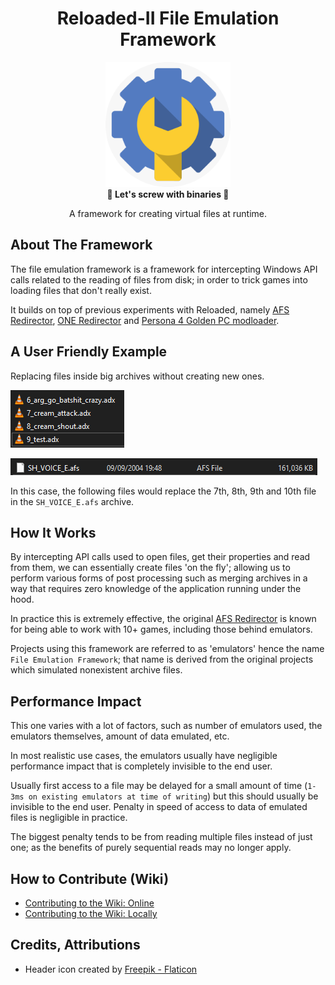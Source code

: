 <div align="center">
	<h1>Reloaded-II File Emulation Framework</h1>
	<img src="./images/icon.png" Width=200 /><br/>
	<strong>🎈 Let's screw with binaries 🎈</strong>
    <p>A framework for creating virtual files at runtime.</p>
</div>

## About The Framework

The file emulation framework is a framework for intercepting Windows API calls related to the reading of files from disk; in order to trick games into loading files that don't really exist.  

It builds on top of previous experiments with Reloaded, namely [AFS Redirector](https://github.com/Sewer56/AfsFsRedir.ReloadedII), [ONE Redirector](https://github.com/Sewer56/Heroes.Utils.OneRedirector.ReloadedII) and [Persona 4 Golden PC modloader](https://github.com/tge-was-taken/p4gpc.modloader).  

## A User Friendly Example

Replacing files inside big archives without creating new ones.  

![](./images/afs/afs_example.png)

![](./images/afs/afs_original_file.png)

In this case, the following files would replace the 7th, 8th, 9th and 10th file in the `SH_VOICE_E.afs` archive.  

## How It Works

By intercepting API calls used to open files, get their properties and read from them, we can essentially create files 'on the fly'; allowing us to perform various forms of post processing such as merging archives in a way that requires zero knowledge of the application running under the hood.

In practice this is extremely effective, the original [AFS Redirector](https://github.com/Sewer56/AfsFsRedir.ReloadedII) is known for being able to work with 10+ games, including those behind emulators.

Projects using this framework are referred to as 'emulators' hence the name `File Emulation Framework`; that name is derived from the original projects which simulated nonexistent archive files.

## Performance Impact

This one varies with a lot of factors, such as number of emulators used, the emulators themselves, amount of data emulated, etc.

In most realistic use cases, the emulators usually have negligible performance impact that is completely invisible to the end user. 

Usually first access to a file may be delayed for a small amount of time (`1-3ms on existing emulators at time of writing`) but this should usually be invisible to the end user. Penalty in speed of access to data of emulated files is negligible in practice. 

The biggest penalty tends to be from reading multiple files instead of just one; as the benefits of purely sequential reads may no longer apply.

## How to Contribute (Wiki)

- [Contributing to the Wiki: Online](./guides/contributing-online.md)
- [Contributing to the Wiki: Locally](./guides/contributing-locally.md)

## Credits, Attributions

- Header icon created by <a href="https://www.flaticon.com/free-icons/settings" title="settings icons">Freepik - Flaticon</a>